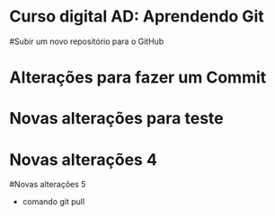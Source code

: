 # Curso digital AD: Aprendendo Git

#Subir um novo repositório para o GitHub

# Alterações para fazer um Commit

# Novas alterações para teste

# Novas alterações 4

#Novas alterações 5
* comando git pull
